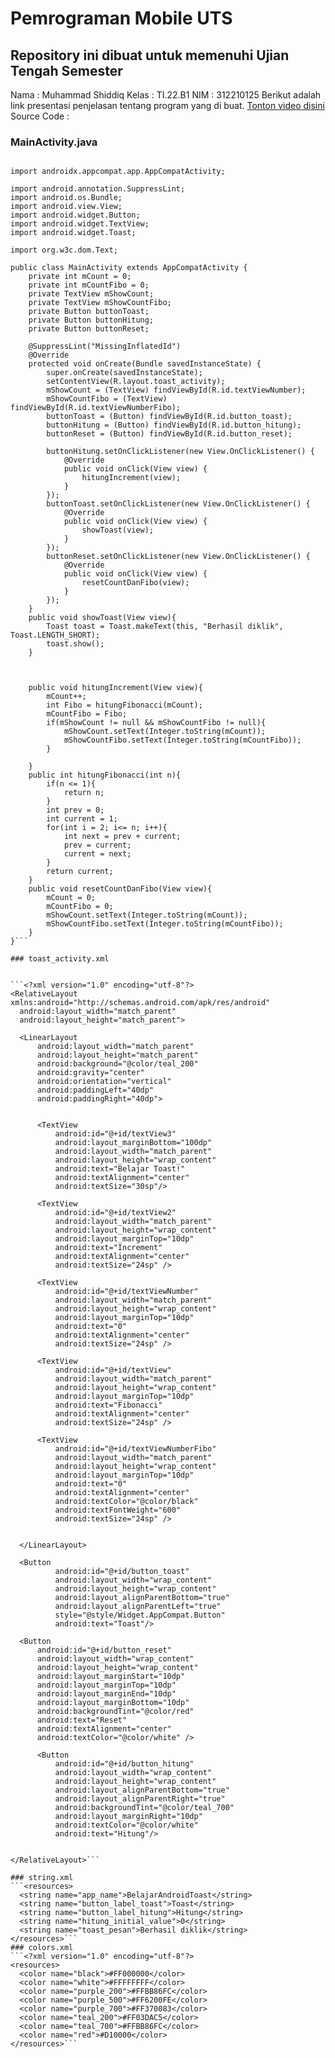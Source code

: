 # Pemrograman Mobile UTS
## Repository ini dibuat untuk memenuhi Ujian Tengah Semester

Nama : Muhammad Shiddiq
Kelas : TI.22.B1
NIM : 312210125
Berikut adalah link presentasi penjelasan tentang program yang di buat. [Tonton video disini](https://youtu.be/qNsMSdgh0qg?si=N_3-HtmMWTHT-NWp)
Source Code :
### MainActivity.java
  ```package com.toast;
  
  import androidx.appcompat.app.AppCompatActivity;
  
  import android.annotation.SuppressLint;
  import android.os.Bundle;
  import android.view.View;
  import android.widget.Button;
  import android.widget.TextView;
  import android.widget.Toast;
  
  import org.w3c.dom.Text;
  
  public class MainActivity extends AppCompatActivity {
      private int mCount = 0;
      private int mCountFibo = 0;
      private TextView mShowCount;
      private TextView mShowCountFibo;
      private Button buttonToast;
      private Button buttonHitung;
      private Button buttonReset;
  
      @SuppressLint("MissingInflatedId")
      @Override
      protected void onCreate(Bundle savedInstanceState) {
          super.onCreate(savedInstanceState);
          setContentView(R.layout.toast_activity);
          mShowCount = (TextView) findViewById(R.id.textViewNumber);
          mShowCountFibo = (TextView) findViewById(R.id.textViewNumberFibo);
          buttonToast = (Button) findViewById(R.id.button_toast);
          buttonHitung = (Button) findViewById(R.id.button_hitung);
          buttonReset = (Button) findViewById(R.id.button_reset);
  
          buttonHitung.setOnClickListener(new View.OnClickListener() {
              @Override
              public void onClick(View view) {
                  hitungIncrement(view);
              }
          });
          buttonToast.setOnClickListener(new View.OnClickListener() {
              @Override
              public void onClick(View view) {
                  showToast(view);
              }
          });
          buttonReset.setOnClickListener(new View.OnClickListener() {
              @Override
              public void onClick(View view) {
                  resetCountDanFibo(view);
              }
          });
      }
      public void showToast(View view){
          Toast toast = Toast.makeText(this, "Berhasil diklik", Toast.LENGTH_SHORT);
          toast.show();
      }
  
  
  
      public void hitungIncrement(View view){
          mCount++;
          int Fibo = hitungFibonacci(mCount);
          mCountFibo = Fibo;
          if(mShowCount != null && mShowCountFibo != null){
              mShowCount.setText(Integer.toString(mCount));
              mShowCountFibo.setText(Integer.toString(mCountFibo));
          }
  
      }
      public int hitungFibonacci(int n){
          if(n <= 1){
              return n;
          }
          int prev = 0;
          int current = 1;
          for(int i = 2; i<= n; i++){
              int next = prev + current;
              prev = current;
              current = next;
          }
          return current;
      }
      public void resetCountDanFibo(View view){
          mCount = 0;
          mCountFibo = 0;
          mShowCount.setText(Integer.toString(mCount));
          mShowCountFibo.setText(Integer.toString(mCountFibo));
      }
  }```

### toast_activity.xml


```<?xml version="1.0" encoding="utf-8"?>
<RelativeLayout xmlns:android="http://schemas.android.com/apk/res/android"
    android:layout_width="match_parent"
    android:layout_height="match_parent">

    <LinearLayout
        android:layout_width="match_parent"
        android:layout_height="match_parent"
        android:background="@color/teal_200"
        android:gravity="center"
        android:orientation="vertical"
        android:paddingLeft="40dp"
        android:paddingRight="40dp">


        <TextView
            android:id="@+id/textView3"
            android:layout_marginBottom="100dp"
            android:layout_width="match_parent"
            android:layout_height="wrap_content"
            android:text="Belajar Toast!"
            android:textAlignment="center"
            android:textSize="30sp"/>

        <TextView
            android:id="@+id/textView2"
            android:layout_width="match_parent"
            android:layout_height="wrap_content"
            android:layout_marginTop="10dp"
            android:text="Increment"
            android:textAlignment="center"
            android:textSize="24sp" />

        <TextView
            android:id="@+id/textViewNumber"
            android:layout_width="match_parent"
            android:layout_height="wrap_content"
            android:layout_marginTop="10dp"
            android:text="0"
            android:textAlignment="center"
            android:textSize="24sp" />

        <TextView
            android:id="@+id/textView"
            android:layout_width="match_parent"
            android:layout_height="wrap_content"
            android:layout_marginTop="10dp"
            android:text="Fibonacci"
            android:textAlignment="center"
            android:textSize="24sp" />

        <TextView
            android:id="@+id/textViewNumberFibo"
            android:layout_width="match_parent"
            android:layout_height="wrap_content"
            android:layout_marginTop="10dp"
            android:text="0"
            android:textAlignment="center"
            android:textColor="@color/black"
            android:textFontWeight="600"
            android:textSize="24sp" />


    </LinearLayout>

    <Button
            android:id="@+id/button_toast"
            android:layout_width="wrap_content"
            android:layout_height="wrap_content"
            android:layout_alignParentBottom="true"
            android:layout_alignParentLeft="true"
            style="@style/Widget.AppCompat.Button"
            android:text="Toast"/>

    <Button
        android:id="@+id/button_reset"
        android:layout_width="wrap_content"
        android:layout_height="wrap_content"
        android:layout_marginStart="10dp"
        android:layout_marginTop="10dp"
        android:layout_marginEnd="10dp"
        android:layout_marginBottom="10dp"
        android:backgroundTint="@color/red"
        android:text="Reset"
        android:textAlignment="center"
        android:textColor="@color/white" />

        <Button
            android:id="@+id/button_hitung"
            android:layout_width="wrap_content"
            android:layout_height="wrap_content"
            android:layout_alignParentBottom="true"
            android:layout_alignParentRight="true"
            android:backgroundTint="@color/teal_700"
            android:layout_marginRight="10dp"
            android:textColor="@color/white"
            android:text="Hitung"/>


</RelativeLayout>```

### string.xml
  ```<resources>
    <string name="app_name">BelajarAndroidToast</string>
    <string name="button_label_toast">Toast</string>
    <string name="button_label_hitung">Hitung</string>
    <string name="hitung_initial_value">0</string>
    <string name="toast_pesan">Berhasil diklik</string>
</resources>```
### colors.xml
  ```<?xml version="1.0" encoding="utf-8"?>
<resources>
    <color name="black">#FF000000</color>
    <color name="white">#FFFFFFFF</color>
    <color name="purple_200">#FFBB86FC</color>
    <color name="purple_500">#FF6200FE</color>
    <color name="purple_700">#FF370083</color>
    <color name="teal_200">#FF03DAC5</color>
    <color name="teal_700">#FFBB86FC</color>
    <color name="red">#D10000</color>
</resources>```
